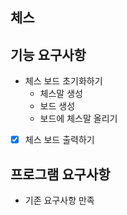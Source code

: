 ## 체스

## 기능 요구사항
- 체스 보드 초기화하기
    - 체스말 생성
    - 보드 생성
    - 보드에 체스말 올리기
    
- [x] 체스 보드 출력하기

## 프로그램 요구사항
- 기존 요구사항 만족